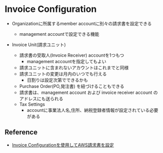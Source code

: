 # Invoice Configuration

* Organizationに所属するmember accountに別々の請求書を設定できる
  * management accountで設定できる機能

* Invoice Unit(請求ユニット)
  * 請求書の受取人(Invoice Receiver) accountを1つもつ
    * management accountを指定してもよい
  * 請求ユニットに含まれないアカウントはこれまでと同様
  * 請求ユニットの変更は月内のいつでも行える
    * 日割りは設定次第でできるかも
  * Purchase Order(PO,発注書) を紐づけることもできる
  * 請求書は、management account および invoice receiver account のアドレスにも送られる
  * Tax Settings
    * accountに事業法人名,住所、納税登録者情報が設定されている必要がある

## Reference

* [Invoice Configurationを使用してAWS請求書を設定](https://aws.amazon.com/jp/blogs/news/configuring-your-aws-invoices-using-invoice-configuration/)
